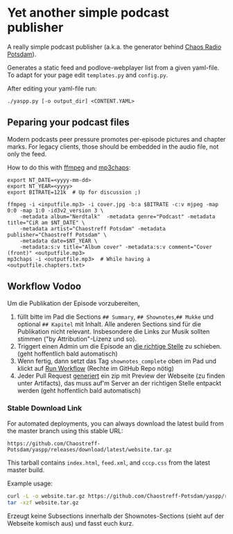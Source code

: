 # Yet another simple podcast publisher

A really simple podcast publisher (a.k.a. the generator behind [Chaos Radio Potsdam](https://radio.ccc-p.org)).

Generates a static feed and podlove-webplayer list from a given yaml-file.
To adapt for your page edit `templates.py` and `config.py`.

After editing your yaml-file run:

	./yaspp.py [-o output_dir] <CONTENT.YAML>


## Peparing your podcast files

Modern podcasts peer pressure promotes per-episode pictures and chapter marks.
For legacy clients, those should be embedded in the audio file, not only the feed.

How to do this with [ffmpeg](https://ffmpeg.org/) and [mp3chaps](https://pypi.org/project/mp3chaps/):

	export NT_DATE=<yyyy-mm-dd>
	export NT_YEAR=<yyyy>
	export BITRATE=121k  # Up for discussion ;)

	ffmpeg -i <inputfile.mp3> -i cover.jpg -b:a $BITRATE -c:v mjpeg -map 0:0 -map 1:0 -id3v2_version 3 \
		-metadata album="Nerdtalk"  -metadata genre="Podcast" -metadata title="CiR am $NT_DATE" \
		-metadata artist="Chaostreff Potsdam" -metadata publisher="Chaostreff Potsdam" \
		-metadata date=$NT_YEAR \
		-metadata:s:v title="Album cover" -metadata:s:v comment="Cover (front)" <outputfile.mp3>
	mp3chaps -i <outputfile.mp3>  # While having a <outputfile.chapters.txt>

## Workflow Vodoo

Um die Publikation der Episode vorzubereiten, 
1. füllt bitte im Pad die Sections `## Summary`, `## Shownotes`,`## Mukke` und optional `## Kapitel` mit Inhalt. Alle anderen Sections sind für die Publikation nicht relevant. 
Insbesondere die Links zur Musik sollten stimmen ("by Attribution"-Lizenz und so).
1. Triggert einen Admin um die Episode an [die richtige Stelle](https://radio.ccc-p.org/files) zu schieben. (geht hoffentlich bald automatisch)
1. Wenn fertig, dann setzt das Tag `shownotes_complete` oben im Pad und klickt auf [Run Workflow](https://github.com/Chaostreff-Potsdam/yaspp/actions/workflows/create-pr-from-pad.yml) (Rechte im GitHub Repo nötig)
1. Jeder Pull Request [generiert](https://github.com/Chaostreff-Potsdam/yaspp/actions/workflows/docker-build-and-run.yml) ein zip mit Preview der Webseite (zu finden unter Artifacts), das muss auf'm Server an der richtigen Stelle entpackt werden (geht hoffentlich bald automatisch)

### Stable Download Link

For automated deployments, you can always download the latest build from the master branch using this stable URL:

```
https://github.com/Chaostreff-Potsdam/yaspp/releases/download/latest/website.tar.gz
```

This tarball contains `index.html`, `feed.xml`, and `cccp.css` from the latest master build.

Example usage:
```bash
curl -L -o website.tar.gz https://github.com/Chaostreff-Potsdam/yaspp/releases/download/latest/website.tar.gz
tar -xzf website.tar.gz
```

Erzeugt keine Subsections innerhalb der Shownotes-Sections (sieht auf der Webseite komisch aus) und fasst euch kurz.
